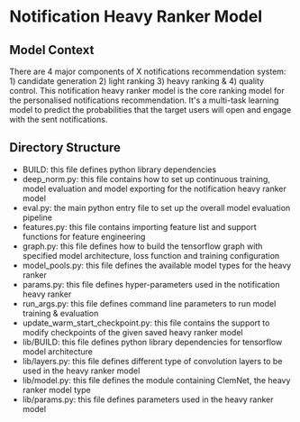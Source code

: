 # Notification Heavy Ranker Model

## Model Context
There are 4 major components of X notifications recommendation system: 1) candidate generation 2) light ranking 3) heavy ranking & 4) quality control. This notification heavy ranker model is the core ranking model for the personalised notifications recommendation. It's a multi-task learning model to predict the probabilities that the target users will open and engage with the sent notifications. 


## Directory Structure
- BUILD: this file defines python library dependencies
- deep_norm.py: this file contains how to set up continuous training, model evaluation and model exporting for the notification heavy ranker model
- eval.py: the main python entry file to set up the overall model evaluation pipeline
- features.py: this file contains importing feature list and support functions for feature engineering
- graph.py: this file defines how to build the tensorflow graph with specified model architecture, loss function and training configuration
- model_pools.py: this file defines the available model types for the heavy ranker
- params.py: this file defines hyper-parameters used in the notification heavy ranker 
- run_args.py: this file defines command line parameters to run model training & evaluation
- update_warm_start_checkpoint.py: this file contains the support to modify checkpoints of the given saved heavy ranker model
- lib/BUILD: this file defines python library dependencies for tensorflow model architecture
- lib/layers.py: this file defines different type of convolution layers to be used in the heavy ranker model
- lib/model.py: this file defines the module containing ClemNet, the heavy ranker model type
- lib/params.py: this file defines parameters used in the heavy ranker model 

